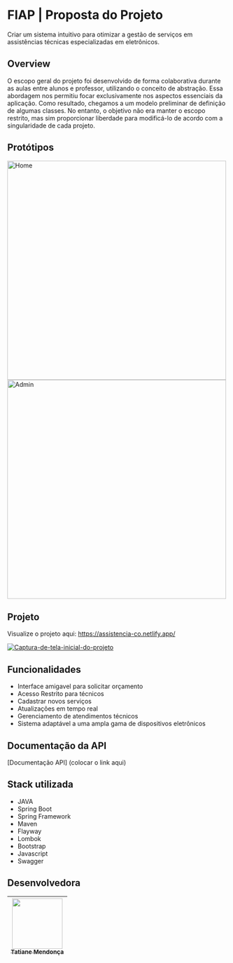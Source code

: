 
# FIAP | Proposta do Projeto

Criar um sistema intuitivo para otimizar a gestão de serviços em assistências técnicas especializadas em eletrônicos.

## Overview
O escopo geral do projeto foi desenvolvido de forma colaborativa durante as aulas entre alunos e professor, utilizando o conceito de abstração. Essa abordagem nos permitiu focar exclusivamente nos aspectos essenciais da aplicação. Como resultado, chegamos a um modelo preliminar de definição de algumas classes. No entanto, o objetivo não era manter o escopo restrito, mas sim proporcionar liberdade para modificá-lo de acordo com a singularidade de cada projeto. 

## Protótipos

<img src="https://github.com/Tati-Mendonca/AssistenciaCompany/assets/97405991/10dc5306-d345-46c5-a1e1-5bae6e91a4de" alt="Home" width="500">
<img src="https://github.com/Tati-Mendonca/AssistenciaCompany/assets/97405991/b5e450cd-15bd-48b7-a4f4-476a4e4ab1af" alt="Admin" width="500">


## Projeto

Visualize o projeto aqui: https://assistencia-co.netlify.app/

<a href="https://uploaddeimagens.com.br/imagens/lO6qUIk"><img src="https://uploaddeimagens.com.br/images/004/776/511/full/projeto-fiap.png?1714177302" alt="Captura-de-tela-inicial-do-projeto" border="0" /></a>

## Funcionalidades

- Interface amigavel para solicitar orçamento
- Acesso Restrito para técnicos
- Cadastrar novos serviços
- Atualizações em tempo real 
- Gerenciamento de atendimentos técnicos
- Sistema adaptável a uma ampla gama de dispositivos eletrônicos



## Documentação da API
[Documentação API] (colocar o link aqui)

## Stack utilizada
- JAVA
- Spring Boot
- Spring Framework
- Maven
- Flayway
- Lombok
- Bootstrap
- Javascript
- Swagger


## Desenvolvedora
| [<img src="https://avatars.githubusercontent.com/u/97405991?v=4" width=115><br><sub>Tatiane Mendonça</sub>](https://github.com/Tati-Mendonca)
| :---: |


